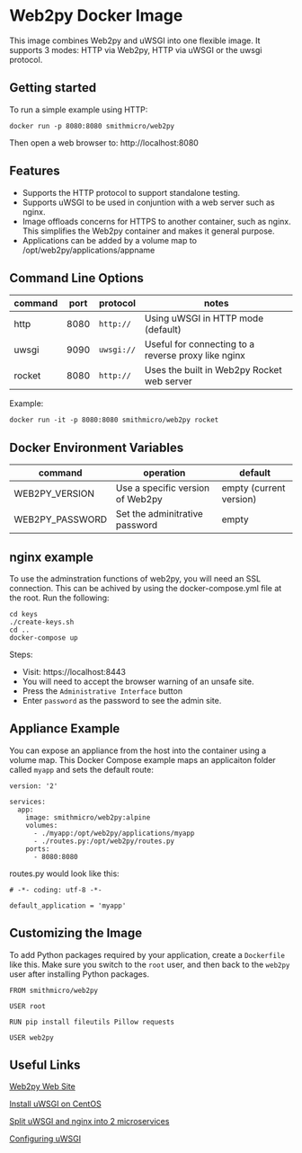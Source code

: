 # Web2py Docker Image
This image combines Web2py and uWSGI into one flexible image.  It supports 3 modes: HTTP via Web2py, HTTP via uWSGI or the uwsgi protocol.

## Getting started
To run a simple example using HTTP:
```
docker run -p 8080:8080 smithmicro/web2py
```
Then open a web browser to:  http://localhost:8080

## Features
* Supports the HTTP protocol to support standalone testing.
* Supports uWSGI to be used in conjuntion with a web server such as nginx.
* Image offloads concerns for HTTPS to another container, such as nginx.  This simplifies the Web2py container and makes it general purpose.
* Applications can be added by a volume map to /opt/web2py/applications/appname

## Command Line Options

|command|port|protocol|notes|
|-------|----|--------|-----|
|http   |8080|`http://` |Using uWSGI in HTTP mode (default)|
|uwsgi  |9090|`uwsgi://`|Useful for connecting to a reverse proxy like nginx|
|rocket |8080|`http://` |Uses the built in Web2py Rocket web server|

Example:
```
docker run -it -p 8080:8080 smithmicro/web2py rocket
```

## Docker Environment Variables

|command|operation|default|
|-------|---------|-------|
|WEB2PY_VERSION |Use a specific version of Web2py | empty (current version) |
|WEB2PY_PASSWORD|Set the adminitrative password | empty |

## nginx example
To use the adminstration functions of web2py, you will need an SSL connection.
This can be achived by using the docker-compose.yml file at the root.
Run the following:

```
cd keys
./create-keys.sh
cd ..
docker-compose up
```

Steps:
* Visit: https://localhost:8443
* You will need to accept the browser warning of an unsafe site.
* Press the `Administrative Interface` button
* Enter `password` as the password to see the admin site.

## Appliance Example
You can expose an appliance from the host into the container using a volume map.  This Docker Compose example maps an applicaiton folder called `myapp` and sets the default route:

```
version: '2'

services:
  app:
    image: smithmicro/web2py:alpine
    volumes:
      - ./myapp:/opt/web2py/applications/myapp
      - ./routes.py:/opt/web2py/routes.py
    ports:
      - 8080:8080
```
routes.py would look like this:
```
# -*- coding: utf-8 -*-

default_application = 'myapp'
```

## Customizing the Image
To add Python packages required by your application, create a `Dockerfile` like this.  Make sure you switch to the `root` user, and then back to the `web2py` user after installing Python packages.

```
FROM smithmicro/web2py

USER root

RUN pip install fileutils Pillow requests

USER web2py
```

## Useful Links
[Web2py Web Site](http://www.web2py.com/)

[Install uWSGI on CentOS](http://uwsgi-docs.readthedocs.io/en/latest/Install.html)

[Split uWSGI and nginx into 2 microservices](https://medium.com/@greut/minimal-python-deployment-on-docker-with-uwsgi-bc5aa89b3d35)

[Configuring uWSGI](http://uwsgi-docs.readthedocs.io/en/latest/Configuration.html)


